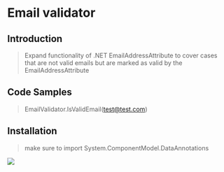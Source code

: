 # Email validator

## Introduction

>Expand functionality of .NET EmailAddressAttribute to cover cases that are not valid emails but are marked as valid by the EmailAddressAttribute 

## Code Samples

> EmailValidator.IsValidEmail(test@test.com)

## Installation

> make sure to import System.ComponentModel.DataAnnotations


[<img src="https://pubads.g.doubleclick.net/gampad/jump?iu=/6839/dm.html.net/ros&sz=728x90&c=[TIMESTAMP]">](https://pubads.g.doubleclick.net/gampad/ad?iu=/6839/dm.html.net/ros&sz=728x90&c=[TIMESTAMP])

